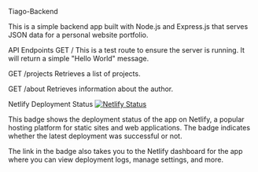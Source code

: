 Tiago-Backend

This is a simple backend app built with Node.js and Express.js that serves JSON data for a personal website portfolio.

API Endpoints
GET /
This is a test route to ensure the server is running. It will return a simple "Hello World" message.

GET /projects
Retrieves a list of projects.

GET /about
Retrieves information about the author.

Netlify Deployment Status
[![Netlify Status](https://api.netlify.com/api/v1/badges/f61639ee-53bf-4388-b57d-a40d35b416e1/deploy-status)](https://app.netlify.com/sites/tiago-backend/deploys)


This badge shows the deployment status of the app on Netlify, a popular hosting platform for static sites and web applications. The badge indicates whether the latest deployment was successful or not.

The link in the badge also takes you to the Netlify dashboard for the app where you can view deployment logs, manage settings, and more.